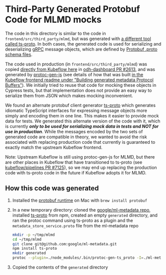 # Third-Party Generated Protobuf Code for MLMD mocks

The code in this directory is similar to the code in `frontend/src/third_party/mlmd`, but was generated with [a different tool called ts-proto](https://www.npmjs.com/package/ts-proto). In both cases, the generated code is used for serializing and deserializing [gRPC](https://grpc.io) message objects, which are defined by [Protobuf .proto schema files](https://protobuf.dev/programming-guides/proto2/).

The code used in production (in `frontend/src/third_party/mlmd`) was copied [directly from Kubeflow here](https://github.com/kubeflow/pipelines/blob/master/frontend/src/third_party/mlmd/index.ts) in [odh-dashboard PR #2613](https://github.com/opendatahub-io/odh-dashboard/pull/2613), and was generated by [protoc-gen-js](https://github.com/protocolbuffers/protobuf-javascript) (see details of how that was built [in the Kubeflow frontend readme under "Building generated metadata Protocol Buffers"](https://github.com/kubeflow/pipelines/blob/master/frontend/README.md#building-generated-metadata-protocol-buffers)). We initially tried to reuse that code for mocking these objects in Cypress tests, but that implementation does not provide an easy way to serialize them from JSON which makes mocking inconvenient.

We found an alternate protobuf client generator [ts-proto](https://www.npmjs.com/package/ts-proto) which generates idiomatic TypeScript interfaces for expressing message objects more simply and encoding them in one line. This makes it easier to provide mock data for tests. We generated this alternate version of the code with it, which is currently **_only to be used for serializing mock data in tests and NOT for use in production_**. While the messages encoded by the two sets of generated code are compatible in theory, we wanted to avoid the risk associated with replacing production code that currently is guaranteed to exactly match the upstream Kubeflow frontend.

Note: Upstream Kubeflow is still using protoc-gen-js for MLMD, but there are other places in Kubeflow that have transitioned to ts-proto (see [kubeflow/pipelines PR #7125](https://github.com/kubeflow/pipelines/pull/7125)), so we may end up replacing the production code with ts-proto code in the future if Kubeflow adopts it for MLMD.

## How this code was generated

1. Installed the [protobuf runtime](https://github.com/protocolbuffers/protobuf) on Mac with `brew install protobuf`

2. In a new temporary directory: cloned the [google/ml-metadata repo](https://github.com/google/ml-metadata), installed [ts-proto](https://www.npmjs.com/package/ts-proto) from npm, created an empty `generated` directory, and ran the protoc command using ts-proto as a plugin and the `metadata_store_service.proto` file from the ml-metadata repo

   ```sh
   mkdir -p ~/tmp/mlmd
   cd ~/tmp/mlmd
   git clone git@github.com:google/ml-metadata.git
   npm install ts-proto
   mkdir generated
   protoc --plugin=./node_modules/.bin/protoc-gen-ts_proto -I=./ml-metadata --ts_proto_out=./generated --ts_proto_opt=esModuleInterop=true --ts_proto_opt=env=browser ./ml-metadata/ml_metadata/proto/metadata_store_service.proto
   ```

3. Copied the contents of the `generated` directory
